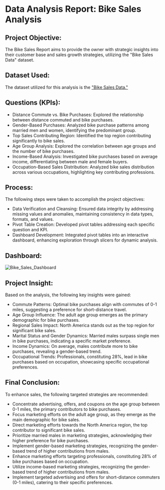 # Data Analysis Report: Bike Sales Analysis

## **Project Objective:**
The Bike Sales Report aims to provide the owner with strategic insights into their customer base and sales growth strategies, utilizing the "Bike Sales Data" dataset.

## **Dataset Used:**
The dataset utilized for this analysis is the <a href="https://github.com/vishaltiwari1/Bike_Sales_Dashboard/blob/main/Bike_Sales_Data.xlsx">"Bike Sales Data."</a>

## **Questions (KPIs):**
- Distance Commute vs. Bike Purchases: Explored the relationship between distance commuted and bike purchases.
- Gender-Based Purchases: Analyzed bike purchase patterns among married men and women, identifying the predominant group.
- Top Sales Contributing Region: Identified the top region contributing significantly to bike sales.
- Age Group Analysis: Explored the correlation between age groups and the number of bike purchases.
- Income-Based Analysis: Investigated bike purchases based on average income, differentiating between male and female buyers.
- Occupation-Based Sales Distribution: Analyzed bike sales distribution across various occupations, highlighting key contributing professions.

## **Process:**
The following steps were taken to accomplish the project objectives:

- Data Verification and Cleansing: Ensured data integrity by addressing missing values and anomalies, maintaining consistency in data types, formats, and values.
- Pivot Table Creation: Developed pivot tables addressing each specific question and KPI.
- Dashboard Development: Integrated pivot tables into an interactive dashboard, enhancing exploration through slicers for dynamic analysis.

## **Dashboard:**
![Bike_Sales_Dashboard](https://github.com/vishaltiwari1/Bike_Sales_Dashboard/assets/150030527/5eb34317-d345-4415-93f3-b0f7b7cb7212)

## **Project Insight:**
Based on the analysis, the following key insights were gained:

- Commute Patterns: Optimal bike purchases align with commutes of 0-1 miles, suggesting a preference for short-distance travel.
- Age Group Influence: The adult age group emerges as the primary demographic for bike purchases.
- Regional Sales Impact: North America stands out as the top region for significant bike sales.
- Marital Status and Gender Dynamics: Married males surpass single men in bike purchases, indicating a specific market preference.
- Income Dynamics: On average, males contribute more to bike purchases, revealing a gender-based trend.
- Occupational Trends: Professionals, constituting 28%, lead in bike purchases based on occupation, showcasing specific occupational preferences.

## **Final Conclusion:**
To enhance sales, the following targeted strategies are recommended:

- Concentrate advertising, offers, and coupons on the age group between 0-1 miles, the primary contributors to bike purchases.
- Focus marketing efforts on the adult age group, as they emerge as the main demographic for bike sales.
- Direct marketing efforts towards the North America region, the top contributor to significant bike sales.
- Prioritize married males in marketing strategies, acknowledging their higher preference for bike purchases.
- Implement gender-based marketing strategies, recognizing the gender-based trend of higher contributions from males.
- Enhance marketing efforts targeting professionals, constituting 28% of bike purchases based on occupation.
- Utilize income-based marketing strategies, recognizing the gender-based trend of higher contributions from males.
- Implement targeted advertising and offers for short-distance commuters (0-1 miles), catering to their specific preferences.
